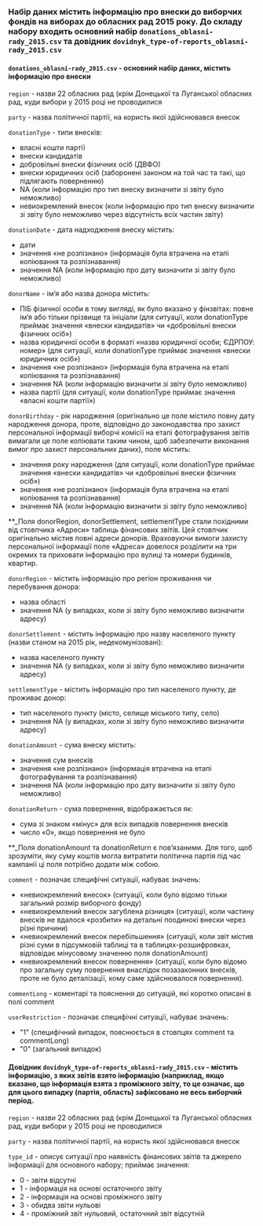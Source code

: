 ### Набір даних містить інформацію про внески до виборчих фондів на виборах до обласних рад 2015 року. До складу набору входить основний набір ```donations_oblasni-rady_2015.csv``` та довідник ```dovidnyk_type-of-reports_oblasni-rady_2015.csv```

#### ```donations_oblasni-rady_2015.csv``` - основний набір даних, містить інформацію про внески

```region``` - назви 22 обласних рад (крім Донецької та Луганської обласних рад, куди вибори у 2015 році не проводилися

```party``` - назва політичної партії, на користь якої здійснювався внесок

```donationType``` - типи внесків:
- власні кошти партії
- внески кандидатів
- добровільні внески фізичних осіб (ДВФО)
- внески юридичних осіб (заборонені законом на той час та такі, що підлягають поверненню)
- NA (коли інформацію про тип внеску визначити зі звіту було неможливо)
- невиокремлений внесок (коли інформацію про тип внеску визначити зі звіту було неможливо через відсутність всіх частин звіту)

```donationDate``` - дата надходження внеску містить:
- дати
- значення «не розпізнано» (інформація була втрачена на етапі копіювання та розпізнавання)
- значення NA (коли інформацію про дату визначити зі звіту було неможливо)

```donorName``` - ім’я або назва донора містить:
- ПІБ фізичної особи в тому вигляді, як було вказано у фінзвітах: повне ім’я або тільки прізвище та ініціали (для ситуації, коли donationType приймає значення «внески кандидатів» чи «добровільні внески фізичних осіб»)
- назва юридичної особи в форматі «назва юридичної особи; ЄДРПОУ: номер» (для ситуації, коли donationType приймає значення «внески юридичних осіб»)
- значення «не розпізнано» (інформація була втрачена на етапі копіювання та розпізнавання)
- значення NA (коли інформацію визначити зі звіту було неможливо)
- назва партії (для ситуації, коли donationType приймає значення «власні кошти партії»)

```donorBirthday``` - рік народження (оригінально це поле містило повну дату народження донора, проте, відповідно до законодавства про захист персональної інформації виборчі комісії на етапі фотографування звітів вимагали це поле копіювати таким чином, щоб забезпечити виконання вимог про захист персональних даних), поле містить:
- значення року народження (для ситуації, коли donationType приймає значення «внески кандидатів» чи «добровільні внески фізичних осіб»)
- значення «не розпізнано» (інформація була втрачена на етапі копіювання та розпізнавання)
- значення NA (коли інформацію визначити зі звіту було неможливо)
	
**_Поля donorRegion, donorSettlement, settlementType стали похідними від стовпчика «Адреси» таблиць фінансових звітів. Цей стовпчик оригінально містив повні адреси донорів. Враховуючи вимоги захисту персональної інформації поле «Адреса» довелося розділити на три окремих та приховати інформацію про вулиці та номери будинків, квартир.

```donorRegion``` - містить інформацію про регіон проживання чи перебування донора:
- назва області
- значення NA (у випадках, коли зі звіту було неможливо визначити адресу)

```donorSettlement``` - містить інформацію про назву населеного пункту (назви станом на 2015 рік, недекомунізовані):
- назва населеного пункту
- значення NA (у випадках, коли зі звіту було неможливо визначити адресу)

```settlementType``` - містить інформацію про тип населеного пункту, де проживає донор:
- тип населеного пункту (місто, селище міського типу, село)
- значення NA (у випадках, коли зі звіту було неможливо визначити адресу)

```donationAmount``` - сума внеску містить:
- значення сум внесків
- значення «не розпізнано» (інформація втрачена на етапі фотографування та розпізнавання)
- значення NA (коли інформацію про дату визначити зі звіту було неможливо)

```donationReturn``` - сума повернення, відображається як:
- сума зі знаком «мінус» для всіх випадків повернення внесків
- число «0», якщо повернення не було

**_Поля donationAmount та donationReturn є пов’язаними. Для того, щоб зрозуміти, яку суму коштів могла витратити політична партія під час кампанії ці поля потрібно додати між собою.

```comment``` - позначає специфічні ситуації, набуває значень:
- «невиокремлений внесок» (ситуації, коли було відомо тільки загальний розмір виборчого фонду)
- «невиокремлений внесок загублена різниця» (ситуації, коли частину внесків не вдалося «розбити» на детальні поодинокі внески через різні причини)
- «невиокремлений внесок перебільшення» (ситуації, коли звіт містив різні суми в підсумковій таблиці та в таблицях-розшифровках, відповідає мінусовому значенню поля donationAmount)
- «невиокремлений внесок повернення» (ситуації, коли було відомо про загальну суму повернення внаслідок позазаконних внесків, проте не було деталізації, кому саме здійснювалося повернення).

```commentLong``` - коментарі та пояснення до ситуацій, які коротко описані в полі comment

```userRestriction``` - позначає специфічні ситуації, набуває значень:
- "1" (специфічний випадок, пояснюється в стовпцях comment та commentLong)
- "0" (загальний випадок)

#### Довідник ```dovidnyk_type-of-reports_oblasni-rady_2015.csv``` - містить інформацію, з яких звітів взято інформацію (наприклад, якщо вказано, що інформація взята з проміжного звіту, то це означає, що для цього випадку (партія, область) зафіксовано не весь виборчий період.

```region``` - назви 22 обласних рад (крім Донецької та Луганської обласних рад, куди вибори у 2015 році не проводилися

```party``` - назва політичної партії, на користь якої здійснювався внесок

```type_id```	- описує ситуації про наявність фінансових звітів та джерело інформації для основного набору; приймає значення:
- 0 - звіти відсутні
- 1 - інформація на основі остаточного звіту
- 2 - інформація на основі проміжного звіту
- 3 - обидва звіти нульові
- 4 - проміжний звіт нульовий, остаточний звіт відсутній
